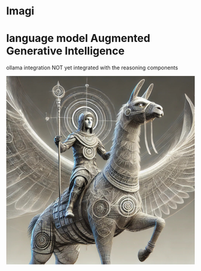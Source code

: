# lmagi<br />
# language model Augmented Generative Intelligence
ollama integration NOT yet integrated with the reasoning components

![lmAGI](./gfx/llamagi.jpg)
